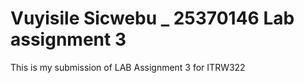# Vuyisile Sicwebu _ 25370146 Lab assignment 3 

This is my submission of LAB Assignment 3 for ITRW322